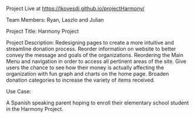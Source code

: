 Project Live at https://lkovesdi.github.io/projectHarmony/


Team Members: Ryan, Laszlo and Julian

Project Title: Harmony Project

Project Description: Redesigning pages to create a more intuitive and streamline donation process. Reorder information on website to better convey the message and goals of the organizations. Reordering the Main Menu and navigation in order to access all pertinent areas of the site. Give users the chance to see how their money is actually affecting the organization with fun graph and charts on the home page. Broaden donation categories to increase the variety of items received.

Use Case:

A Spanish speaking parent hoping to enroll their elementary school student in the Harmony Project.
